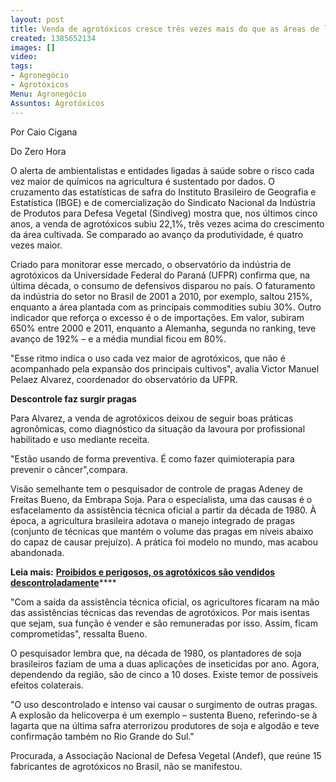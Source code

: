 ```yaml
---
layout: post
title: Venda de agrotóxicos cresce três vezes mais do que as áreas de lavouras
created: 1385652134
images: []
video: 
tags:
- Agronegócio
- Agrotóxicos
Menu: Agronegócio
Assuntos: Agrotóxicos
---
```



Por Caio Cigana

Do Zero Hora

O alerta de ambientalistas e entidades ligadas à saúde sobre o risco cada vez maior de químicos na agricultura é sustentado por dados. O cruzamento das estatísticas de safra do Instituto Brasileiro de Geografia e Estatística (IBGE) e de comercialização do Sindicato Nacional da Indústria de Produtos para Defesa Vegetal (Sindiveg) mostra que, nos últimos cinco anos, a venda de agrotóxicos subiu 22,1%, três vezes acima do crescimento da área cultivada. Se comparado ao avanço da produtividade, é quatro vezes maior.


Criado para monitorar esse mercado, o observatório da indústria de agrotóxicos da Universidade Federal do Paraná (UFPR) confirma que, na última década, o consumo de defensivos disparou no país. O faturamento da indústria do setor no Brasil de 2001 a 2010, por exemplo, saltou 215%, enquanto a área plantada com as principais commodities subiu 30%. Outro indicador que reforça o excesso é o de importações. Em valor, subiram 650% entre 2000 e 2011, enquanto a Alemanha, segunda no ranking, teve avanço de 192% – e a média mundial ficou em 80%.


"Esse ritmo indica o uso cada vez maior de agrotóxicos, que não é acompanhado pela expansão dos principais cultivos", avalia Victor Manuel Pelaez Alvarez, coordenador do observatório da UFPR.


**Descontrole faz surgir pragas**

Para Alvarez, a venda de agrotóxicos deixou de seguir boas práticas agronômicas, como diagnóstico da situação da lavoura por profissional habilitado e uso mediante receita.


"Estão usando de forma preventiva. É como fazer quimioterapia para prevenir o câncer",compara.


Visão semelhante tem o pesquisador de controle de pragas Adeney de Freitas Bueno, da Embrapa Soja. Para o especialista, uma das causas é o esfacelamento da assistência técnica oficial a partir da década de 1980. À época, a agricultura brasileira adotava o manejo integrado de pragas (conjunto de técnicas que mantém o volume das pragas em níveis abaixo do capaz de causar prejuízo). A prática foi modelo no mundo, mas acabou abandonada.


**Leia mais:**
[**Proibidos e perigosos, os agrotóxicos são vendidos descontroladamente**](http://www.mst.org.br/node/15488)****

"Com a saída da assistência técnica oficial, os agricultores ficaram na mão das assistências técnicas das revendas de agrotóxicos. Por mais isentas que sejam, sua função é vender e são remuneradas por isso. Assim, ficam comprometidas", ressalta Bueno.


O pesquisador lembra que, na década de 1980, os plantadores de soja brasileiros faziam de uma a duas aplicações de inseticidas por ano. Agora, dependendo da região, são de cinco a 10 doses. Existe temor de possíveis efeitos colaterais.


"O uso descontrolado e intenso vai causar o surgimento de outras pragas. A explosão da helicoverpa é um exemplo – sustenta Bueno, referindo-se à lagarta que na última safra aterrorizou produtores de soja e algodão e teve confirmação também no Rio Grande do Sul."


Procurada, a Associação Nacional de Defesa Vegetal (Andef), que reúne 15 fabricantes de agrotóxicos no Brasil, não se manifestou.


 
